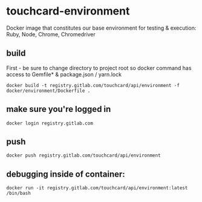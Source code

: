 # touchcard-environment

Docker image that constitutes our base environment for testing & execution: Ruby, Node, Chrome, Chromedriver

## build

First - be sure to change directory to project root so docker command has access to Gemfile* & package.json / yarn.lock

    docker build -t registry.gitlab.com/touchcard/api/environment -f docker/environment/Dockerfile .
    

## make sure you're logged in

    docker login registry.gitlab.com

## push 

    docker push registry.gitlab.com/touchcard/api/environment
    

## debugging inside of container:

    docker run -it registry.gitlab.com/touchcard/api/environment:latest /bin/bash
